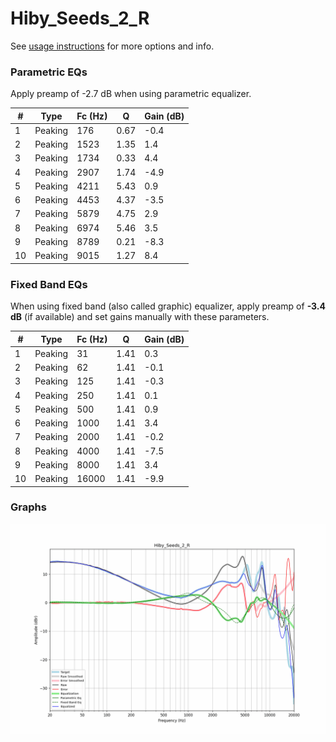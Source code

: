 # Hiby_Seeds_2_R
See [usage instructions](https://github.com/jaakkopasanen/AutoEq#usage) for more options and info.

### Parametric EQs
Apply preamp of -2.7 dB when using parametric equalizer.

|   # | Type    |   Fc (Hz) |    Q |   Gain (dB) |
|-----|---------|-----------|------|-------------|
|   1 | Peaking |       176 | 0.67 |        -0.4 |
|   2 | Peaking |      1523 | 1.35 |         1.4 |
|   3 | Peaking |      1734 | 0.33 |         4.4 |
|   4 | Peaking |      2907 | 1.74 |        -4.9 |
|   5 | Peaking |      4211 | 5.43 |         0.9 |
|   6 | Peaking |      4453 | 4.37 |        -3.5 |
|   7 | Peaking |      5879 | 4.75 |         2.9 |
|   8 | Peaking |      6974 | 5.46 |         3.5 |
|   9 | Peaking |      8789 | 0.21 |        -8.3 |
|  10 | Peaking |      9015 | 1.27 |         8.4 |

### Fixed Band EQs
When using fixed band (also called graphic) equalizer, apply preamp of **-3.4 dB** (if available) and set gains manually with these parameters.

|   # | Type    |   Fc (Hz) |    Q |   Gain (dB) |
|-----|---------|-----------|------|-------------|
|   1 | Peaking |        31 | 1.41 |         0.3 |
|   2 | Peaking |        62 | 1.41 |        -0.1 |
|   3 | Peaking |       125 | 1.41 |        -0.3 |
|   4 | Peaking |       250 | 1.41 |         0.1 |
|   5 | Peaking |       500 | 1.41 |         0.9 |
|   6 | Peaking |      1000 | 1.41 |         3.4 |
|   7 | Peaking |      2000 | 1.41 |        -0.2 |
|   8 | Peaking |      4000 | 1.41 |        -7.5 |
|   9 | Peaking |      8000 | 1.41 |         3.4 |
|  10 | Peaking |     16000 | 1.41 |        -9.9 |

### Graphs
![](./Hiby_Seeds_2_R.png)
